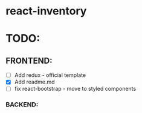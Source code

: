# react-inventory

# TODO:
## FRONTEND:
- [ ] Add redux - official template
- [x] Add readme.md
- [ ] fix react-bootstrap - move to styled components

### BACKEND:
